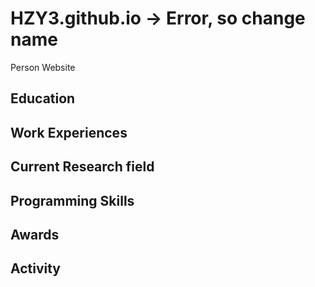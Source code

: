 # HZY3.github.io -> Error, so change name


Person Website 

## Education


## Work Experiences

## Current Research field 

## Programming Skills 

## Awards

## Activity
